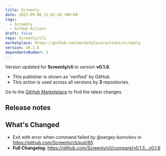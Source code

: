 ```yaml
---
title: Screenly
date: 2023-09-08 11:01:18 +00:00
tags:
  - Screenly
  - GitHub Actions
draft: false
repo: Screenly/cli
marketplace: https://github.com/marketplace/actions/screenly
version: v0.1.6
dependentsNumber: 3
---
```



Version updated for **Screenly/cli** to version **v0.1.6**.
- This publisher is shown as 'verified' by GitHub.
- This action is used across all versions by **3** repositories.

Go to the [GitHub Marketplace](https://github.com/marketplace/actions/screenly) to find the latest changes.

## Release notes

## What's Changed
* Exit with error when command failed by @sergey-borovkov in https://github.com/Screenly/cli/pull/85
* **Full Changelog**: https://github.com/Screenly/cli/compare/v0.1.5...v0.1.6
